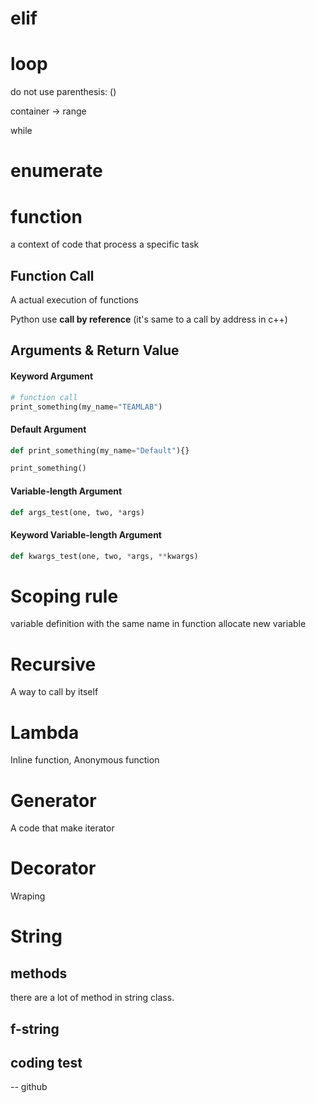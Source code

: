 # elif
# loop

do not use parenthesis: ()

container -> range

while

# enumerate
# function
a context of code that process a specific task

## Function Call

A actual execution of functions

Python use **call by reference** (it's same to a call by address in c++)

## Arguments & Return Value

#### Keyword Argument

```python
# function call
print_something(my_name="TEAMLAB")
```

#### Default Argument

```python
def print_something(my_name="Default"){}

print_something()
```

#### Variable-length Argument

```python
def args_test(one, two, *args)
```

#### Keyword Variable-length Argument

```python
def kwargs_test(one, two, *args, **kwargs)
```

# Scoping rule

variable definition with the same name in function allocate new variable

# Recursive

A way to call by itself

# Lambda

Inline function, Anonymous function

# Generator

A code that make iterator

# Decorator

Wraping

# String

## methods
there are a lot of method in string class.

## f-string

## coding test
-- github
